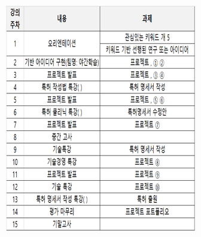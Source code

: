 <p align="left" margin=100>  <img src="https://github.com/kjj3436/industrial-AI/blob/master/images/2020-2학기%20어프렌티스%20강의계획서.png"  width="900" height="600"> </p>

